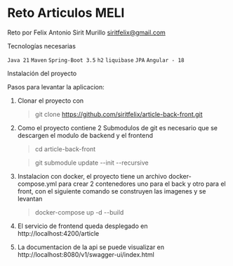 # Reto Articulos MELI

Reto por Felix Antonio Sirit Murillo siritfelix@gmail.com

Tecnologías necesarias

`Java 21` `Maven` `Spring-Boot 3.5` `h2` `liquibase` `JPA` `Angular - 18`

Instalación del proyecto

Pasos para levantar la aplicacion:
1) Clonar el proyecto con 
    > git clone https://github.com/siritfelix/article-back-front.git

2) Como el proyecto contiene 2 Submodulos de git es necesario que se descargen el modulo de backend y el frontend
    > cd article-back-front

    > git submodule update --init --recursive

3) Instalacion con docker, el proyecto tiene un archivo docker-compose.yml para crear 2 contenedores uno para el back y otro para el front, con el siguiente comando se construyen las imagenes y se levantan
    
    > docker-compose up -d --build

4) El servicio de frontend queda desplegado en http://localhost:4200/article

5) La documentacion de la api se puede visualizar en http://localhost:8080/v1/swagger-ui/index.html